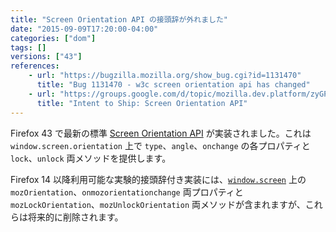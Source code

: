 ```yaml
---
title: "Screen Orientation API の接頭辞が外れました"
date: "2015-09-09T17:20:00-04:00"
categories: ["dom"]
tags: []
versions: ["43"]
references:
    - url: "https://bugzilla.mozilla.org/show_bug.cgi?id=1131470"
      title: "Bug 1131470 - w3c screen orientation api has changed"
    - url: "https://groups.google.com/d/topic/mozilla.dev.platform/zyGP6PemJlg/discussion"
      title: "Intent to Ship: Screen Orientation API"
---
```

Firefox 43 で最新の標準 [Screen Orientation API](https://w3c.github.io/screen-orientation/) が実装されました。これは `window.screen.orientation` 上で `type`、`angle`、`onchange` の各プロパティと `lock`、`unlock` 両メソッドを提供します。

Firefox 14 以降利用可能な実験的接頭辞付き実装には、[`window.screen`](https://developer.mozilla.org/ja/docs/Web/API/Screen) 上の `mozOrientation`、`onmozorientationchange` 両プロパティと `mozLockOrientation`、`mozUnlockOrientation` 両メソッドが含まれますが、これらは将来的に削除されます。
